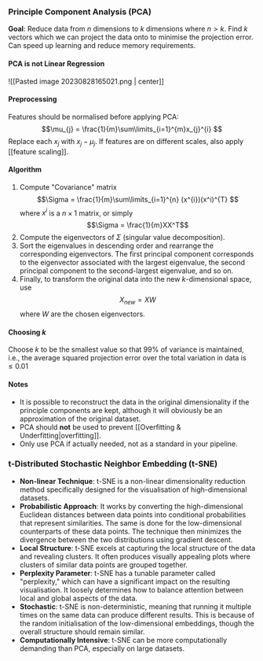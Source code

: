 ### Principle Component Analysis (PCA)
**Goal**: Reduce data from $n$ dimensions to $k$ dimensions where $n\gt k$. 
Find $k$ vectors which we can project the data onto to minimise the projection error. 
Can speed up learning and reduce memory requirements.

#### PCA is not Linear Regression
![[Pasted image 20230828165021.png | center]]

#### Preprocessing
Features should be normalised before applying PCA:
$$\mu_{j} = \frac{1}{m}\sum\limits_{i=1}^{m}x_{j}^{i} $$
Replace each $x_{j}$ with $x_{j} - \mu_{j}$. 
If features are on different scales, also apply [[feature scaling]].

#### Algorithm
 1. Compute "Covariance" matrix $$\Sigma = \frac{1}{m}\sum\limits_{i=1}^{n} (x^{i})(x^i)^{T} $$ where $x^{i}$ is a $n\times 1$ matrix, or simply $$\Sigma = \frac{1}{m}XX^T$$
 2. Compute the eigenvectors of $\Sigma$ (singular value decomposition).
 3. Sort the eigenvalues in descending order and rearrange the corresponding eigenvectors. The first principal component corresponds to the eigenvector associated with the largest eigenvalue, the second principal component to the second-largest eigenvalue, and so on.
 4. Finally, to transform the original data into the new $k$-dimensional space, use $$X_{new}= XW$$ where $W$ are the chosen eigenvectors.

#### Choosing $k$
Choose $k$ to be the smallest value so that 99% of variance is maintained, i.e., the average squared projection error over the total variation in data is $\leq 0.01$ 

#### Notes
 - It is possible to reconstruct the data in the original dimensionality if the principle components are kept, although it will obviously be an approximation of the original dataset.
 - PCA should **not** be used to prevent [[Overfitting & Underfitting|overfitting]].
 - Only use PCA if actually needed, not as a standard in your pipeline.

### t-Distributed Stochastic Neighbor Embedding (t-SNE)
- **Non-linear Technique**: t-SNE is a non-linear dimensionality reduction method specifically designed for the visualisation of high-dimensional datasets.
- **Probabilistic Approach**: It works by converting the high-dimensional Euclidean distances between data points into conditional probabilities that represent similarities. The same is done for the low-dimensional counterparts of these data points. The technique then minimizes the divergence between the two distributions using gradient descent.
- **Local Structure**: t-SNE excels at capturing the local structure of the data and revealing clusters. It often produces visually appealing plots where clusters of similar data points are grouped together.
- **Perplexity Parameter**: t-SNE has a tunable parameter called "perplexity," which can have a significant impact on the resulting visualisation. It loosely determines how to balance attention between local and global aspects of the data.
- **Stochastic**: t-SNE is non-deterministic, meaning that running it multiple times on the same data can produce different results. This is because of the random initialisation of the low-dimensional embeddings, though the overall structure should remain similar.
- **Computationally Intensive**: t-SNE can be more computationally demanding than PCA, especially on large datasets.